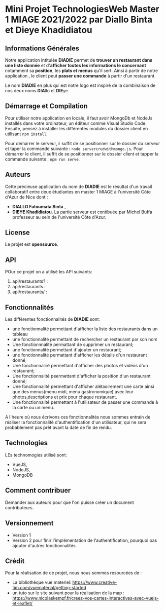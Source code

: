 # Mini Projet TechnologiesWeb Master 1 MIAGE 2021/2022 par Diallo Binta et Dieye Khadidiatou

## Informations Générales
Notre application intitulée **DIADIE** permet de **trouver un restaurant dans une liste donnée** et d'**afficher toutes les informations le concernant** notamment sa **position**, les **plats et menus** qu'il sert.
Ainsi à partir de notre application , le client peut **passer une commande** à partir d'un restaurant. 

Le nom **DIADIE** en plus qui est notre logo est inspiré de la combinaison de nos deux noms **DIA**llo et **DIE**ye.

## Démarrage et Compilation
Pour utiliser notre application en locale, il faut avoir MongoDb et NodeJs installés dans votre ordinateur, un éditeur comme Visual Studio Code.
Ensuite, pensez à installer les différentes modules du dossier client en utilisant `npm install`.

Pour démarrer le serveur, il suffit de se positionner sur le dossier du serveur et taper la commande suivante : `node servercrudwithmongo.js`.
Pour démarrer le client, il suffit de se positionner sur le dossier client et tapper la commande suivante : `npm run serve`.

## Auteurs
Cette précieuse application du nom de **DIADIE** est le résultat d'un travail collaboratif entre deux étudiantes en master 1 MIAGE à l'université Côte d'Azur de Nice dont :
- **DIALLO Fatoumata Binta** ,
- **DIEYE Khadidiatou**.
La partie serveur est contibuée par Michel Buffa professeur au sein de l'université Côte d'Azur.

## License
Le projet est **opensource**.

## API
POur ce projet on a utilisé les API suivants:
1. api/restaurants? : 
2. api/restaurants : 
3. api/restaurants/ : 

## Fonctionnalités
Les différentes fonctionnalités de **DIADIE** sont:
- une fonctionnalité permettant d'afficher la liste des restaurants dans un tableau
- une fonctionnalité permettant de rechercher un restaurant par son nom
- Une fonctionnnalité permattant de supprimer un restaurant;
- une fonctionnalité permettant d'ajouter un restaurant;
- une fonctionnalité permattant d'afficher les détails d'un restaurant donné;
- Une fonctionnaliré permettant d'afficher des photos et vidéos d'un restaurant;
- Une fonctionnalité peermettant d'afficher la position d'un restaurant donné;
- Une fonctionnalité permettant d'afficher alétaoirement une carte ainsi que des menus(menu midi, menu gastronomique) avec leur photos,descriptions et prix pour chaque restaurant. 
- Une fonctionnalité permettant à l'utilisateur de passer une commande à la carte ou un menu. 

A l'heure où nous écrivons ces fonctionnalités nous sommes entrain de réaliser la fonctionnalité d'authentification d'un utilisateur, qui ne sera probablement pas prêt avant la date de fin de rendu. 
## Technologies
LEs technomogies utilisé sont:
- VueJS,
- NodeJS,
- MongoDB
## Comment contribuer
Demander aux auteurs pour que l'on puisse créer un document contributeurs.
## Versionnement
- Version 1
- Version 2 pour finir l'implémentation de l'authentification, pourquoi pas ajouter d'autres fonctionnalités.
## Crédit

Pour la réalisation de ce projet, nous nous sommes resourcées de :
- La bibliothèque vue materiel: https://www.creative-tim.com/vuematerial/getting-started  
- un tuto sur le site suivant pour la réalisation de la map : https://www.nicolaskempf.fr/creez-vos-cartes-interactives-avec-vuejs-et-leaflet/



